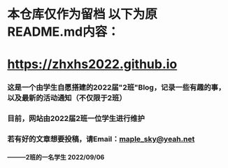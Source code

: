# 本仓库仅作为留档 以下为原README.md内容：

# https://zhxhs2022.github.io
### 这是一个由学生自愿搭建的2022届"2班"Blog，记录一些有趣的事，以及最新的活动通知（不仅限于2班）
### 目前，网站由2022届2班一位学生进行维护
### 若有好的文章想要投稿，请Email：maple_sky@yeah.net
#### ———2班的一名学生  2022/09/06

